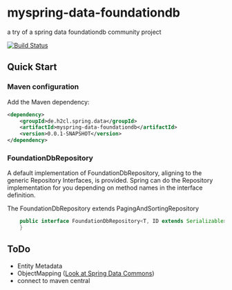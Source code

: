 # myspring-data-foundationdb
a try of a spring data foundationdb community project

[![Build Status](https://travis-ci.org/martinjunker/myspring-data-foundationdb.svg?branch=master)](https://travis-ci.org/martinjunker/myspring-data-foundationdb)

## Quick Start


### Maven configuration

Add the Maven dependency:

```xml
<dependency>
    <groupId>de.h2cl.spring.data</groupId>
    <artifactId>myspring-data-foundationdb</artifactId>
    <version>0.0.1-SNAPSHOT</version>
</dependency>
```

### FoundationDbRepository
A default implementation of FoundationDbRepository, aligning to the generic Repository Interfaces, is provided. Spring can do the Repository implementation for you depending on method names in the interface definition.

The FoundationDbRepository extends PagingAndSortingRepository

```java
    public interface FoundationDbRepository<T, ID extends Serializable> extends PagingAndSortingRepository<T, ID> {
    }
```
## ToDo
* Entity Metadata
* ObjectMapping ([Look at Spring Data Commons](https://github.com/spring-projects/spring-data-commons/wiki/Developer-guide#mapping-and-conversion-system))
* connect to maven central
